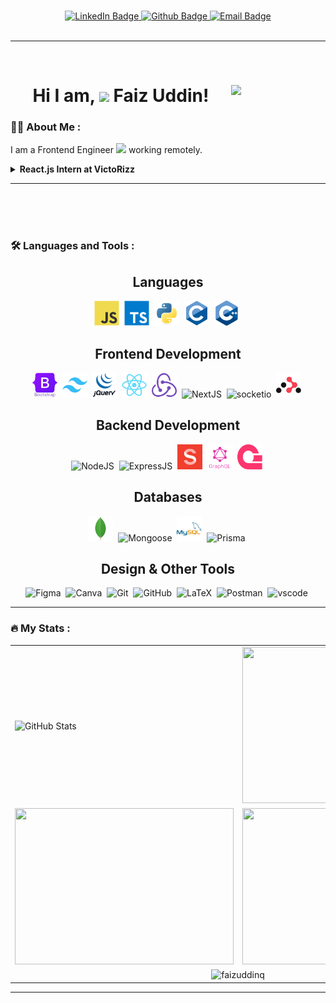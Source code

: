 <div align="center">

</div> 
</p>
<br>

<div id="badges" align="center">
  <a href="https://www.linkedin.com/in/faizuddin2026q/">
    <img src="https://img.shields.io/badge/LinkedIn-blue?style=for-the-badge&logo=linkedin&logoColor=white" alt="LinkedIn Badge"/>
  </a>
  <a href="https://github.com/Faizuddinq">
    <img src="https://img.shields.io/badge/GitHub-000000?style=for-the-badge&logo=GitHub&logoColor=white" alt="Github Badge"/>
  </a>
<!--   <a href="https://Faizuddinq.hashnode.dev/">
    <img src="https://img.shields.io/badge/hashnode-2962FF?style=for-the-badge&logo=hashnode&logoColor=white" alt="Hashnode Badge"/>
  </a> -->
  
  <a href="mailto:faizqureshi6126@gmail.com">
    <img src="https://img.shields.io/badge/email-red?style=for-the-badge&logo=gmail&logoColor=white" alt="Email Badge" width="100px" height="28px"/>
  </a>
</div>
<br>

---
<br>

<h1 align="center">
<img align="right" src="./coding-typing.gif" align="center" style="width: 30%" />
  Hi I am,
  <img src="https://media.giphy.com/media/hvRJCLFzcasrR4ia7z/giphy.gif" width="40px"/>
  Faiz Uddin!
</h1>


### :woman_technologist: About Me :

I am a Frontend Engineer <img src="https://media.giphy.com/media/WUlplcMpOCEmTGBtBW/giphy.gif" width="40"> working remotely.

<details>
<summary><b>React.js Intern at VictoRizz</b></summary>
  
- Achieved a 30% increase in user satisfaction as measured by positive user feedback and improved site performance by building the entire frontend from scratch and developing 40+ reusable components using React.js, JavaScript, and Tailwind CSS.
- Reduced state management complexity by 40% by managing 25+ global states with Redux, which improved application maintainability and reduced prop drilling.
- Enhanced user engagement by 25% by optimizing website performance through API integrations and implementing a search and filter feature with 8 fields, allowing users to easily narrow down search results.
- Improved form submission speed by 20% by utilizing react-hook-form and Zod for form validation, resulting in a more seamless user experience.
- Boosted application performance by 15% and reduced unnecessary re-renders by utilizing advanced optimization techniques such as lazy loading, useCallback, and useMemo.
</details>


---
<br><br><br>
### :hammer_and_wrench: Languages and Tools :

<div align="center">
  <h2>Languages</h2>
  <img src="https://github.com/devicons/devicon/blob/master/icons/javascript/javascript-original.svg" title="JavaScript" alt="JavaScript" width="40" height="40"/>&nbsp;
  <img src="https://github.com/devicons/devicon/blob/master/icons/typescript/typescript-original.svg" title="TypeScript" alt="TypeScript" width="40" height="40"/>&nbsp;
  <img src="https://github.com/devicons/devicon/blob/master/icons/python/python-original.svg" title="Python" alt="Python" width="40" height="40"/>&nbsp;
<img src="https://github.com/devicons/devicon/blob/master/icons/c/c-original.svg" title="C" alt="C" width="40" height="40"/>&nbsp;
<img src="https://github.com/devicons/devicon/blob/master/icons/cplusplus/cplusplus-original.svg" title="C++" alt="C++" width="40" height="40"/>&nbsp;
 
          
                    

  <h2>Frontend Development</h2>
  <img src="https://github.com/devicons/devicon/blob/master/icons/bootstrap/bootstrap-original-wordmark.svg" title="Bootstrap" alt="Bootstrap" width="40" height="40"/>&nbsp;
  <img src="https://github.com/devicons/devicon/blob/master/icons/tailwindcss/tailwindcss-original.svg" title="Tailwind CSS" alt="Tailwind CSS" width="40" height="40"/>&nbsp;
  <img src="https://github.com/devicons/devicon/blob/master/icons/jquery/jquery-original-wordmark.svg" title="jQuery" alt="jQuery" width="40" height="40"/>&nbsp;
  <img src="https://github.com/devicons/devicon/blob/master/icons/react/react-original.svg" title="ReactJS" alt="ReactJS" width="40" height="40"/>&nbsp;
  <img src="https://github.com/devicons/devicon/blob/master/icons/redux/redux-original.svg" title="Redux" alt="Redux " width="40" height="40"/>&nbsp;
  <img src="https://cdn.jsdelivr.net/gh/devicons/devicon@latest/icons/nextjs/nextjs-original.svg" title="NextJS" alt="NextJS" width="40" height="40"/>&nbsp;
  <img src="https://cdn.jsdelivr.net/gh/devicons/devicon@latest/icons/socketio/socketio-original-wordmark.svg" title="socketio" alt="socketio" width="40" height="40"/>&nbsp;
  <img src="https://github.com/devicons/devicon/blob/master/icons/reactrouter/reactrouter-original.svg" title="reactrouter" alt="reactrouter" width="40" height="40"/>&nbsp;                

          

  <h2>Backend Development</h2>
  <img src="https://github.com/pradeeptosarkar/devicon/blob/master/icons/nodejs/nodejs-original.svg" title="NodeJS" alt="NodeJS" width="40" height="40"/>&nbsp;
  <img src="https://github.com/pradeeptosarkar/devicon/blob/master/icons/express/express-original.svg" title="ExpressJS" alt="ExpressJS" width="40" height="40"/>&nbsp;
<img src="https://github.com/devicons/devicon/blob/master/icons/sanity/sanity-original.svg" title="sanity" alt="sanity" width="40" height="40"/>&nbsp;
  <img src="https://github.com/devicons/devicon/blob/master/icons/graphql/graphql-plain-wordmark.svg" title="GraphQL" alt="GraphQL" width="40" height="40"/>&nbsp;
<img src="https://github.com/devicons/devicon/blob/v2.16.0/icons/appwrite/appwrite-original.svg" title="appwrite" alt="appwrite" width="40" height="40"/>&nbsp;
          

  <h2>Databases</h2>
  <img src="https://github.com/devicons/devicon/blob/master/icons/mongodb/mongodb-original.svg" title="MongoDB" alt="MongoDB" width="40" height="40"/>&nbsp;
  <img src="https://cdn.jsdelivr.net/gh/devicons/devicon@latest/icons/mongoose/mongoose-original-wordmark.svg" title="Mongoose" alt="Mongoose" width="40" height="40"/>&nbsp;
  <img src="https://github.com/devicons/devicon/blob/master/icons/mysql/mysql-original-wordmark.svg" title="MySQL" alt="MySQL" width="40" height="40"/>&nbsp;
  <img src="https://cdn.jsdelivr.net/gh/devicons/devicon@latest/icons/prisma/prisma-original-wordmark.svg" title="Prisma" alt="Prisma" width="40" height="40" />&nbsp;
          

 <!--  <h2>DevOps & Tools</h2> -->
<!--   <img src="https://github.com/devicons/devicon/blob/master/icons/docker/docker-original.svg" title="Docker" alt="Docker" width="40" height="40"/>&nbsp; -->
<!--   <img src="https://github.com/devicons/devicon/blob/master/icons/kubernetes/kubernetes-plain.svg" title="Kubernetes" alt="Kubernetes" width="40" height="40"/>&nbsp; -->
<!--   <img src="https://cdn.jsdelivr.net/gh/devicons/devicon@latest/icons/githubactions/githubactions-original.svg" title="githubactions" alt="githubactions" width="40" height="40"/>&nbsp;         -->
<!--   <img src="https://github.com/devicons/devicon/blob/master/icons/redis/redis-original.svg" title="Redis" alt="Redis" width="40" height="40"/>&nbsp; -->
<!--   <img src="https://github.com/devicons/devicon/blob/master/icons/jupyter/jupyter-original.svg" title="Jupyter Notebooks" alt="Jupyter Notebooks" width="40" height="40"/>&nbsp; -->


  <h2>Design & Other Tools</h2>
  <img src="https://github.com/pradeeptosarkar/devicon/blob/master/icons/figma/figma-original.svg" title="Figma" alt="Figma" width="40" height="40"/>&nbsp;
  <img src="https://github.com/pradeeptosarkar/devicon/blob/master/icons/canva/canva-original.svg" title="Canva" alt="Canva" width="40" height="40"/>&nbsp;
  <img src="https://cdn.jsdelivr.net/gh/devicons/devicon@latest/icons/git/git-plain.svg" title="Git" alt="Git" width="40" height="40"/>&nbsp;        
  <img src="https://cdn.jsdelivr.net/gh/devicons/devicon@latest/icons/github/github-original.svg" title="GitHub" alt="GitHub" width="40" height="40"/>&nbsp;
  <img src="https://cdn.jsdelivr.net/gh/devicons/devicon@latest/icons/latex/latex-original.svg" title="LaTeX" alt="LaTeX" width="40" height="40"/>&nbsp;
  <img src="https://res.cloudinary.com/df5hitkbj/image/upload/v1692510083/postman_mtlyjj.svg" title="Postman" alt="Postman" width="40" height="40"/>&nbsp;
<!--   <img src="https://cdn.jsdelivr.net/gh/devicons/devicon@latest/icons/readthedocs/readthedocs-original.svg" title="Docusaurus" alt="Docusaurus" width="40" height="40"/>&nbsp; -->
  <img src="https://cdn.jsdelivr.net/gh/devicons/devicon@latest/icons/vscode/vscode-original.svg" title="vscode" alt="vscode" width="40" height="40"/>&nbsp;
          
          
</div>


---


### :fire: My Stats :

<div align="center">
  
<table>
  <tr>
    <td><img src="https://github-readme-stats.vercel.app/api?username=Faizuddinq&show=reviews,discussions_started,discussions_answered,prs_merged,prs_merged_percentage&theme=radical" title="GitHub Stats" alt="GitHub Stats" height="250" width="350"/></td>
    <td><img src="https://stats.quira.sh/Faizuddinq/github?theme=dark" width="350" height="250"/></td>
  </tr>
  <tr>
    <td><img src="https://stats.quine.sh/Faizuddinq/topics-over-time?theme=dark" width="350" height="250"/></td>
    <td><img src="https://stats.quine.sh/Faizuddinq/languages-over-time?theme=dark" width="350" height="250"/></td>
  </tr>
  <tr align="center">
    <td colspan="2"><img  src="https://github-readme-stats.vercel.app/api/top-langs?username=faizuddinq&show_icons=true&locale=en&layout=compact&theme=dark" alt="faizuddinq" /></td>
    
  </tr>
</table>

</div>


---




